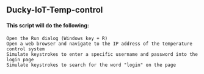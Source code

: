 ## Ducky-IoT-Temp-control
#### This script will do the following:

    Open the Run dialog (Windows key + R)
    Open a web browser and navigate to the IP address of the temperature control system
    Simulate keystrokes to enter a specific username and password into the login page
    Simulate keystrokes to search for the word "login" on the page

